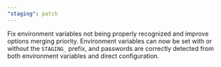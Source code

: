 ```yaml
---
"staging": patch
---
```


Fix environment variables not being properly recognized and improve options merging priority. Environment variables can now be set with or without the `STAGING_` prefix, and passwords are correctly detected from both environment variables and direct configuration.
